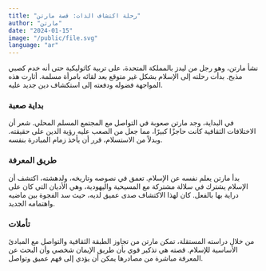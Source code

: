 ```yaml
---
title: "رحلة اكتشاف الذات: قصة مارتن"
author: "مارتن"
date: "2024-01-15"
image: "/public/file.svg"
language: "ar"
---
```


نشأ مارتن، وهو رجل من ليدز بالمملكة المتحدة، على تربية كاثوليكية حتى أنه خدم كصبي مذبح. بدأت رحلته إلى الإسلام بشكل غير متوقع بعد لقائه بامرأة مسلمة. أثارت هذه المواجهة فضوله ودفعته إلى استكشاف دين جديد عليه.

### بداية صعبة

في البداية، وجد مارتن صعوبة في التواصل مع المجتمع المسلم المحلي. شعر أن الاختلافات الثقافية كانت حاجزًا كبيرًا، مما جعل من الصعب عليه رؤية الدين على حقيقته. وبدلاً من الاستسلام، قرر أن يأخذ زمام المبادرة بنفسه.

### طريق المعرفة

بدأ مارتن يعلم نفسه عن الإسلام. تعمق في نصوصه وتاريخه، ولدهشته، اكتشف أن الإسلام يشترك في سلالة مشتركة مع المسيحية واليهودية، وهي الأديان التي كان على دراية بها بالفعل. كان لهذا الاكتشاف صدى عميق لديه، حيث سد الفجوة بين ماضيه واهتمامه الجديد.

### تأملات

من خلال دراسته المستقلة، تمكن مارتن من تجاوز الطبقة الثقافية والتواصل مع المبادئ الأساسية للإسلام. قصته هي تذكير قوي بأن طريق الإيمان شخصي وأن البحث عن المعرفة مباشرة من مصادرها يمكن أن يؤدي إلى فهم عميق وتواصل.
